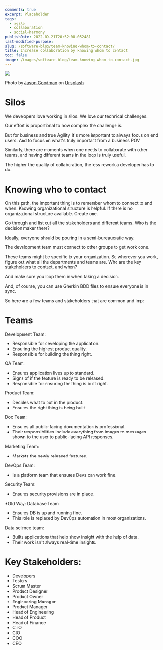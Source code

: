```yaml
---
comments: true
excerpt: Placeholder
tags:
  - agile
  - collaboration
  - social-harmony
publishDate: 2022-09-21T20:52:08.052481
last-modified-purpose:
slug: /software-blog/team-knowing-whom-to-contact/
title: Increase collaboration by knowing whom to contact
toc: false
image: /images/software-blog/team-knowing-whom-to-contact.jpg
---
```


![](/images/software-blog/team-knowing-whom-to-contact.jpg)

Photo by <a href="https://unsplash.com/@jasongoodman_youxventures?utm_source=unsplash&utm_medium=referral&utm_content=creditCopyText">Jason Goodman</a> on <a href="https://unsplash.com/s/photos/team?utm_source=unsplash&utm_medium=referral&utm_content=creditCopyText">Unsplash</a>

# Silos

We developers love working in silos. We love our technical challenges.

Our effort is proportional to how complex the challenge is.

But for business and true Agility, it's more important to always focus on end users. And to focus on what's truly important from a business POV.

Similarly, there are moments when one needs to collaborate with other teams, and having different teams in the loop is truly useful.

The higher the quality of collaboration, the less rework a developer has to do.

# Knowing who to contact

On this path, the important thing is to remember whom to connect to and when. Knowing organizational structure is helpful. If there is no organizational structure available. Create one.

Go through and list out all the stakeholders and different teams. Who is the decision maker there?

Ideally, everyone should be pouring in a semi-bureaucratic way.

The development team must connect to other groups to get work done.

These teams might be specific to your organization. So wherever you work, figure out what all the departments and teams are. Who are the key stakeholders to contact, and when?

And make sure you loop them in when taking a decision.

And, of course, you can use Gherkin BDD files to ensure everyone is in sync.

So here are a few teams and stakeholders that are common and imp:

# Teams

Development Team:

- Responsible for developing the application.
- Ensuring the highest product quality.
- Responsible for building the thing right.

QA Team:

- Ensures application lives up to standard.
- Signs of if the feature is ready to be released.
- Responsible for ensuring the thing is built right.

Product Team:

- Decides what to put in the product.
- Ensures the right thing is being built.

Doc Team:

- Ensures all public-facing documentation is professional.
- Their responsibilities include everything from images to messages shown to the user to public-facing API responses.

Marketing Team:

- Markets the newly released features.

DevOps Team:

- Is a platform team that ensures Devs can work fine.

Security Team:

- Ensures security provisions are in place.

\*Old Way: Database Team

- Ensures DB is up and running fine.
- This role is replaced by DevOps automation in most organizations.

Data science team:

- Builts applications that help show insight with the help of data.
- Their work isn't always real-time insights.

# Key Stakeholders:

- Developers
- Testers
- Scrum Master
- Product Designer
- Product Owner
- Engineering Manager
- Product Manager
- Head of Engineering
- Head of Product
- Head of Finance
- CTO
- CIO
- COO
- CEO

